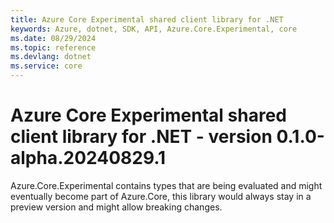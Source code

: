 ```yaml
---
title: Azure Core Experimental shared client library for .NET
keywords: Azure, dotnet, SDK, API, Azure.Core.Experimental, core
ms.date: 08/29/2024
ms.topic: reference
ms.devlang: dotnet
ms.service: core
---
```

# Azure Core Experimental shared client library for .NET - version 0.1.0-alpha.20240829.1 


Azure.Core.Experimental contains types that are being evaluated and might eventually become part of Azure.Core, this library would always stay in a preview version and might allow breaking changes.

